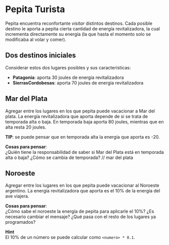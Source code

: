 # Pepita Turista
Pepita encuentra reconfortante _visitar_ distintos destinos. 
Cada posible destino le aporta a pepita cierta cantidad de energía revitalizadora, la cual incrementa directamente su energía (la que hasta el momento solo se modificaba al volar y comer).

## Dos destinos iniciales
Considerar estos dos lugares posibles y sus características:
- **Patagonia**: aporta 30 joules de energía revitalizadora
- **SierrasCordobesas**: aporta 70 joules de energía revitalizadora


## Mar del Plata
Agregar entre los lugares en los que pepita puede vacacionar a Mar del plata. 
La energía revitalizadora que aporta depende de si se trata de temporada alta o baja. En temporada baja aporta 80 joules, mientras que en alta resta 20 joules. 

**TIP**: se puede pensar que en temporada alta la energía que aporta es -20.	
	
**Cosas para pensar**: <br> 
¿Quién tiene la responsabilidad de saber si Mar del Plata está en temporada alta o baja? ¿Cómo se cambia de temporada? // mar del plata
	
	
## Noroeste
Agregar entre los lugares en los que pepita puede vacacionar al Noroeste argentino. 
La energia revitalizadora que aporta es el 10% de la energía del ave viajera. 

**Cosas para pensar**: <br> 
¿Cómo sabe el noroeste la energía de pepita para aplicarle el 10%? ¿Es necesario cambiar el mensaje? ¿Qué pasa con el resto de los lugares ya programados?

**Hint** <br>
El 10% de un número se puede calcular como `<numero> * 0.1`.
